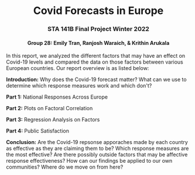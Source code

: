 # <center>Covid Forecasts in Europe</center>
### <center>STA 141B Final Project Winter 2022</center>
#### <center>Group 28: Emily Tran, Ranjosh Waraich, & Krithin Arukala</center>

In this report, we analyzed the different factors that may have an effect on Covid-19 levels and compared the data on those factors between various European countries. Our report overview is as listed below:

__Introduction:__ Why does the Covid-19 forecast matter? What can we use to determine which response measures work and which don't? 

__Part 1:__ National Responses Across Europe

__Part 2:__ Plots on Factoral Correlation

__Part 3:__ Regression Analysis on Factors

__Part 4:__ Public Satisfaction

__Conclusion:__ Are the Covid-19 repsonse apporaches made by each country as effective as they are claiming them to be? Which response measures are the most effective? Are there possibly outside factors that may be affective response effectiveness? How can our findings be applied to our own communities? Where do we move on from here? 
